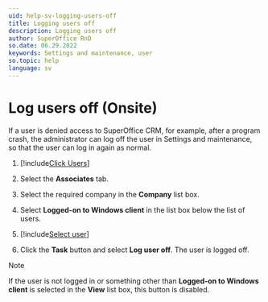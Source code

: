 ```yaml
---
uid: help-sv-logging-users-off
title: Logging users off
description: Logging users off
author: SuperOffice RnD
so.date: 06.29.2022
keywords: Settings and maintenance, user
so.topic: help
language: sv
---
```


# Log users off (Onsite)

If a user is denied access to SuperOffice CRM, for example, after a program crash, the administrator can log off the user in Settings and maintenance, so that the user can log in again as normal.

1. [!include[Click Users](../../../admin/user-management/learn/includes/goto-users.md)]

2. Select the **Associates** tab.

3. Select the required company in the **Company** list box.

4. Select **Logged-on to Windows client** in the list box below the list of users.

5. [!include[Select user](../../../admin/user-management/learn/includes/select-user.md)]

6. Click the **Task** button and select **Log user off**. The user is logged off.

> [!NOTE]
> If the user is not logged in or something other than **Logged-on to Windows client** is selected in the **View** list box, this button is disabled.

<!-- Referenced links -->

<!-- Referenced images -->

